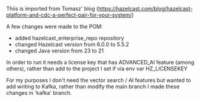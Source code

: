 
Thiis is imported from Tomasz' blog (https://hazelcast.com/blog/hazelcast-platform-and-cdc-a-perfect-pair-for-your-system/)

A few changes were made to the POM:
- added hazelcast_enterprise_repo repository
- changed Hazelcast version from 6.0.0 to 5.5.2 
- changed Java version from 23 to 21

In order to run it needs a license key that has ADVANCED_AI feature (among others), rather than add to the project I set if via env var HZ_LICENSEKEY

For my purposes I don't need the vector search / AI features but wanted to add writing to Kafka, rather than modify the main branch I made these changes in 'kafka' branch.

